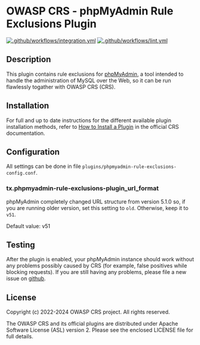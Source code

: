 # OWASP CRS - phpMyAdmin Rule Exclusions Plugin

[![.github/workflows/integration.yml](https://github.com/coreruleset/phpmyadmin-rule-exclusions-plugin/actions/workflows/integration.yml/badge.svg)](https://github.com/coreruleset/phpmyadmin-rule-exclusions-plugin/actions/workflows/integration.yml)
[![.github/workflows/lint.yml](https://github.com/coreruleset/phpmyadmin-rule-exclusions-plugin/actions/workflows/lint.yml/badge.svg)](https://github.com/coreruleset/phpmyadmin-rule-exclusions-plugin/actions/workflows/lint.yml)

## Description

This plugin contains rule exclusions for [phpMyAdmin](https://www.phpmyadmin.net/),
a tool intended to handle the administration of MySQL over the Web, so it can be
run flawlessly togather with OWASP CRS (CRS).

## Installation

For full and up to date instructions for the different available plugin
installation methods, refer to [How to Install a Plugin](https://coreruleset.org/docs/concepts/plugins/#how-to-install-a-plugin)
in the official CRS documentation.

## Configuration

All settings can be done in file `plugins/phpmyadmin-rule-exclusions-config.conf`.

### tx.phpmyadmin-rule-exclusions-plugin_url_format

phpMyAdmin completely changed URL structure from version 5.1.0 so, if you are
running older version, set this setting to `old`. Otherwise, keep it to `v51`.

Default value: v51

## Testing

After the plugin is enabled, your phpMyAdmin instance should work without any
problems possibly caused by CRS (for example, false positives while blocking
requests). If you are still having any problems, please file a new issue on
[github](https://github.com/coreruleset/phpmyadmin-rule-exclusions-plugin).

## License

Copyright (c) 2022-2024 OWASP CRS project. All rights reserved.

The OWASP CRS and its official plugins are distributed
under Apache Software License (ASL) version 2. Please see the enclosed LICENSE
file for full details.
